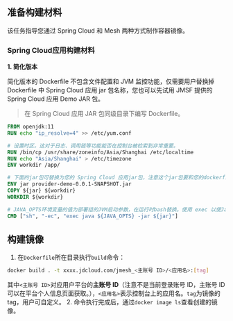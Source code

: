 ## 准备构建材料
该任务指导您通过 Spring Cloud 和 Mesh 两种方式制作容器镜像。

### Spring Cloud应用构建材料

**1. 简化版本**

简化版本的 Dockerfile 不包含文件配置和 JVM 监控功能，仅需要用户替换掉 Dockerfile 中 Spring Cloud 应用 jar 包名称，您也可以先试用 JMSF 提供的 Spring Cloud 应用 Demo JAR 包。

>在 Spring Cloud 应用 JAR 包同级目录下编写 Dockerfile。

```dockerfile
FROM openjdk:11
RUN echo "ip_resolve=4" >> /etc/yum.conf

# 设置时区。这对于日志、调用链等功能能否在控制台被检索到非常重要。
RUN /bin/cp /usr/share/zoneinfo/Asia/Shanghai /etc/localtime
RUN echo "Asia/Shanghai" > /etc/timezone
ENV workdir /app/

# 下面的jar包可替换为您的 Spring Cloud 应用jar包，注意这个jar包要和您的dockerfile位于同一级目录
ENV jar provider-demo-0.0.1-SNAPSHOT.jar
COPY ${jar} ${workdir}
WORKDIR ${workdir}

# JAVA_OPTS环境变量的值为部署组的JVM启动参数，在运行时bash替换。使用 exec 以使Java程序可以接收SIGTERM信号。
CMD ["sh", "-ec", "exec java ${JAVA_OPTS} -jar ${jar}"]
```

##  构建镜像
1. 在`Dockerfile`所在目录执行`build`命令：
```bash
docker build . -t xxxx.jdcloud.com/jmesh_<主账号 ID>/<应用名>:[tag]
```
其中`<主账号 ID>`对应用户平台的**主账号 ID**（注意不是当前登录账号 ID，主账号 ID 可以在平台个人信息页面获取。），`<应用名>`表示控制台上的应用名。`tag`为镜像的 tag，用户可自定义。
2. 命令执行完成后，通过`docker image ls`查看创建的镜像。